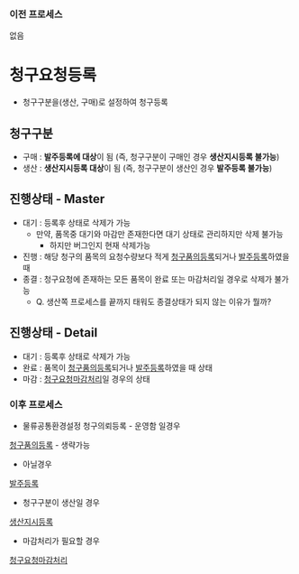 ### 이전 프로세스

없음

# 청구요청등록

- 청구구분을(생산, 구매)로 설정하여 청구등록

## 청구구분

- 구매 : **발주등록에 대상**이 됨 (즉, 청구구분이 구매인 경우 **생산지시등록 불가능**)
- 생산 : **생산지시등록 대상**이 됨 (즉, 청구구분이 생산인 경우 **발주등록 불가능**)

## 진행상태 - Master

- 대기 : 등록후 상태로 삭제가 가능
  - 만약, 품목중 대기와 마감만 존재한다면 대기 상태로 관리하지만 삭제 불가능
    - 하지만 버그인지 현재 삭제가능
- 진행 : 해당 청구의 품목의 요청수량보다 적게 [청구품의등록](./청구품의등록.md#청구품의등록)되거나 [발주등록](./발주등록.md#발주등록)하였을 때
- 종결 : 청구요청에 존재하는 모든 품목이 완료 또는 마감처리일 경우로 삭제가 불가능
  - Q. 생산쪽 프로세스를 끝까지 태워도 종결상태가 되지 않는 이유가 뭘까?

## 진행상태 - Detail

- 대기 : 등록후 상태로 삭제가 가능
- 완료 : 품목이 [청구품의등록](./청구품의등록.md#청구품의등록)되거나 [발주등록](./발주등록.md#발주등록)하였을 때 상태
- 마감 : [청구요청마감처리](./청구요청마감처리.md#청구요청마감처리)일 경우의 상태

### 이후 프로세스

- 물류공통환경설정 청구의뢰등록 - 운영함 일경우

[청구품의등록](./청구품의등록.md#청구품의등록) - 생략가능

- 아닐경우

[발주등록](./발주등록.md#발주등록)<br>

- 청구구분이 생산일 경우

[생산지시등록](./../생산관리/생산지시등록.md#생산지시등록)<br>

- 마감처리가 필요할 경우

[청구요청마감처리](./)
